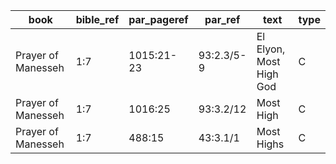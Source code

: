 <!--
bible_ref = Bible Chapter:Vers
par_pageref = UB 1st English Edition Page:Line
par_ref = UB Paper:Sec:Ppgh
type = See _readme
-->

| book               | bible_ref | par_pageref | par_ref    | text                    | type |
| ------------------ | --------- | ----------- | ---------- | ----------------------- | ---- |
| Prayer of Manesseh | 1:7       | 1015:21-23  | 93:2.3/5-9 | El Elyon, Most High God | C    |
| Prayer of Manesseh | 1:7       | 1016:25     | 93:3.2/12  | Most High               | C    |
| Prayer of Manesseh | 1:7       | 488:15      | 43:3.1/1   | Most Highs              | C    |
